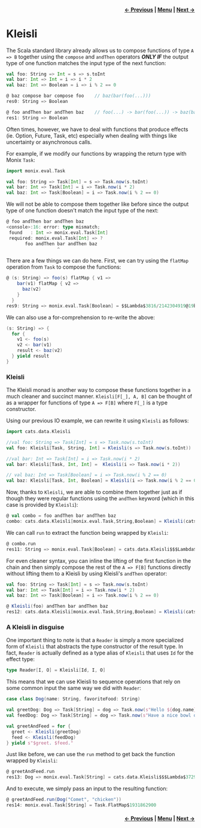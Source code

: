 <h4 align="right">
    <a href="lesson4_6_reader.md">← Previous</a> |
    <a href="../../../../README.md">Menu</a> |
    <a href="lesson4_8_state.md">Next →</a>
</h4>

<h1>Kleisli</h1>

The Scala standard library already allows us to compose functions of type `A => B` together using the `compose` and
`andThen` operators ***ONLY IF*** the output type of one function matches the input type of the next function:

```scala
val foo: String => Int = s => s.toInt
val bar: Int => Int = i => i * 2
val baz: Int => Boolean = i => i % 2 == 0

@ baz compose bar compose foo    // baz(bar(foo(...)))
res0: String => Boolean

@ foo andThen bar andThen baz    // foo(...) -> bar(foo(...)) -> baz(bar(foo(...)))
res1: String => Boolean
```

Often times, however, we have to deal with functions that produce effects (ie. Option, Future, Task, etc) especially 
when dealing with things like uncertainty or asynchronous calls.

For example, if we modify our functions by wrapping the return type with Monix `Task`:

```scala
import monix.eval.Task

val foo: String => Task[Int] = s => Task.now(s.toInt)
val bar: Int => Task[Int] = i => Task.now(i * 2)
val baz: Int => Task[Boolean] = i => Task.now(i % 2 == 0)
```

We will not be able to compose them together like before since the output type of one function doesn't match the input 
type of the next:

```scala
@ foo andThen bar andThen baz
<console>:16: error: type mismatch;
 found   : Int => monix.eval.Task[Int]
 required: monix.eval.Task[Int] => ?
       foo andThen bar andThen baz
                   ^
```

There are a few things we can do here. First, we can try using the `flatMap` operation from `Task` to compose the 
functions:

```scala
@ (s: String) => foo(s) flatMap { v1 =>
    bar(v1) flatMap { v2 =>
      baz(v2)
    }
  }
res9: String => monix.eval.Task[Boolean] = $$Lambda$3816/2142304919@19b0d133
```

We can also use a for-comprehension to re-write the above:

```scala
(s: String) => {
  for {
    v1 <- foo(s)
    v2 <- bar(v1)
    result <- baz(v2)
  } yield result
}
```

<h3>Kleisli</h3>

The Kleisli monad is another way to compose these functions together in a much cleaner and succinct manner. 
`Kleisli[F[_], A, B]` can be thought of as a wrapper  for functions of type `A => F[B]` where `F[_]` is a type 
constructor.

Using our previous IO example, we can rewrite it using `Kleisli` as follows:

```scala
import cats.data.Kleisli

//val foo: String => Task[Int] = s => Task.now(s.toInt)
val foo: Kleisli[Task, String, Int] = Kleisli(s => Task.now(s.toInt))

//val bar: Int => Task[Int] = i => Task.now(i * 2)
val bar: Kleisli[Task, Int, Int] =  Kleisli(i => Task.now(i * 2))

// val baz: Int => Task[Boolean] = i => Task.now(i % 2 == 0)
val baz: Kleisli[Task, Int, Boolean] = Kleisli(i => Task.now(i % 2 == 0))
```

Now, thanks to `Kleisli`, we are able to combine them together just as if though they were regular functions using the
`andThen` keyword (which in this case is provided by `Kleisli`):

```scala
@ val combo = foo andThen bar andThen baz
combo: cats.data.Kleisli[monix.eval.Task,String,Boolean] = Kleisli(cats.data.Kleisli$$$Lambda$3729/1961003967@23d1dcb8)
```

We can call `run` to extract the function being wrapped by `Kleisli`:

```scala
@ combo.run
res11: String => monix.eval.Task[Boolean] = cats.data.Kleisli$$$Lambda$3729/1961003967@23d1dcb8
```

For even cleaner syntax, you can inline the lifting of the first function in the chain and then simply compose the rest 
of the `A => F[B]` functions directly without lifting them to a Kleisli by using Kleisli's `andThen` operator:

```scala
val foo: String => Task[Int] = s => Task.now(s.toInt)
val bar: Int => Task[Int] = i => Task.now(i * 2)
val baz: Int => Task[Boolean] = i => Task.now(i % 2 == 0)

@ Kleisli(foo) andThen bar andThen baz
res12: cats.data.Kleisli[monix.eval.Task,String,Boolean] = Kleisli(cats.data.Kleisli$$$Lambda$3729/1961003967@544d96de)
```

<h3>A Kleisli in disguise</h3>

One important thing to note is that a `Reader` is simply a more specialized form of `Kleisli` that abstracts the type 
constructor of the result type. In fact, `Reader` is actually defined as a type alias of `Kleisli` that uses `Id` for 
the effect type:

```scala
type Reader[I, O] = Kleisli[Id, I, O]
```

This means that we can use Kleisli to sequence operations that rely on some common input the same way we did with 
`Reader`:

```scala
case class Dog(name: String, favoriteFood: String)

val greetDog: Dog => Task[String] = dog => Task.now(s"Hello ${dog.name}")
val feedDog: Dog => Task[String] = dog => Task.now(s"Have a nice bowl of ${dog.favoriteFood}")

val greetAndFeed = for {
  greet <- Kleisli(greetDog)
  feed <- Kleisli(feedDog)
} yield s"$greet. $feed."
```

Just like before, we can use the `run` method to get back the function wrapped by `Kleisli`:

```scala
@ greetAndFeed.run
res13: Dog => monix.eval.Task[String] = cats.data.Kleisli$$$Lambda$3729/1961003967@6ab4b791
```

And to execute, we simply pass an input to the resulting function:

```scala
@ greetAndFeed.run(Dog("Comet", "chicken"))
res14: monix.eval.Task[String] = Task.FlatMap$1931862900
```

<h4 align="right">
    <a href="lesson4_6_reader.md">← Previous</a> |
    <a href="../../../../README.md">Menu</a> |
    <a href="lesson4_8_state.md">Next →</a>
</h4>
